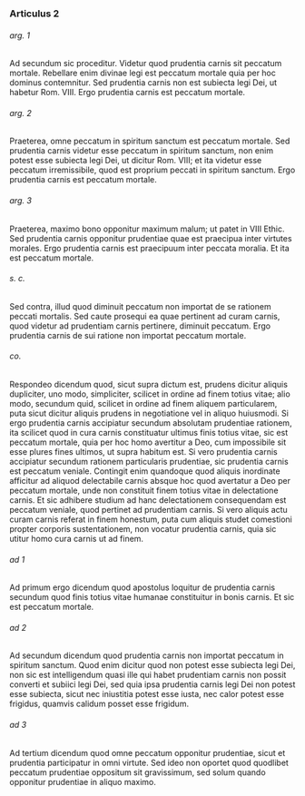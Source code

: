 ### Articulus 2

###### arg. 1
Ad secundum sic proceditur. Videtur quod prudentia carnis sit peccatum mortale. Rebellare enim divinae legi est peccatum mortale quia per hoc dominus contemnitur. Sed prudentia carnis non est subiecta legi Dei, ut habetur Rom. VIII. Ergo prudentia carnis est peccatum mortale.

###### arg. 2
Praeterea, omne peccatum in spiritum sanctum est peccatum mortale. Sed prudentia carnis videtur esse peccatum in spiritum sanctum, non enim potest esse subiecta legi Dei, ut dicitur Rom. VIII; et ita videtur esse peccatum irremissibile, quod est proprium peccati in spiritum sanctum. Ergo prudentia carnis est peccatum mortale.

###### arg. 3
Praeterea, maximo bono opponitur maximum malum; ut patet in VIII Ethic. Sed prudentia carnis opponitur prudentiae quae est praecipua inter virtutes morales. Ergo prudentia carnis est praecipuum inter peccata moralia. Et ita est peccatum mortale.

###### s. c.
Sed contra, illud quod diminuit peccatum non importat de se rationem peccati mortalis. Sed caute prosequi ea quae pertinent ad curam carnis, quod videtur ad prudentiam carnis pertinere, diminuit peccatum. Ergo prudentia carnis de sui ratione non importat peccatum mortale.

###### co.
Respondeo dicendum quod, sicut supra dictum est, prudens dicitur aliquis dupliciter, uno modo, simpliciter, scilicet in ordine ad finem totius vitae; alio modo, secundum quid, scilicet in ordine ad finem aliquem particularem, puta sicut dicitur aliquis prudens in negotiatione vel in aliquo huiusmodi. Si ergo prudentia carnis accipiatur secundum absolutam prudentiae rationem, ita scilicet quod in cura carnis constituatur ultimus finis totius vitae, sic est peccatum mortale, quia per hoc homo avertitur a Deo, cum impossibile sit esse plures fines ultimos, ut supra habitum est. Si vero prudentia carnis accipiatur secundum rationem particularis prudentiae, sic prudentia carnis est peccatum veniale. Contingit enim quandoque quod aliquis inordinate afficitur ad aliquod delectabile carnis absque hoc quod avertatur a Deo per peccatum mortale, unde non constituit finem totius vitae in delectatione carnis. Et sic adhibere studium ad hanc delectationem consequendam est peccatum veniale, quod pertinet ad prudentiam carnis. Si vero aliquis actu curam carnis referat in finem honestum, puta cum aliquis studet comestioni propter corporis sustentationem, non vocatur prudentia carnis, quia sic utitur homo cura carnis ut ad finem.

###### ad 1
Ad primum ergo dicendum quod apostolus loquitur de prudentia carnis secundum quod finis totius vitae humanae constituitur in bonis carnis. Et sic est peccatum mortale.

###### ad 2
Ad secundum dicendum quod prudentia carnis non importat peccatum in spiritum sanctum. Quod enim dicitur quod non potest esse subiecta legi Dei, non sic est intelligendum quasi ille qui habet prudentiam carnis non possit converti et subiici legi Dei, sed quia ipsa prudentia carnis legi Dei non potest esse subiecta, sicut nec iniustitia potest esse iusta, nec calor potest esse frigidus, quamvis calidum posset esse frigidum.

###### ad 3
Ad tertium dicendum quod omne peccatum opponitur prudentiae, sicut et prudentia participatur in omni virtute. Sed ideo non oportet quod quodlibet peccatum prudentiae oppositum sit gravissimum, sed solum quando opponitur prudentiae in aliquo maximo.

